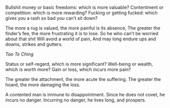Bullshit money or basic freedoms: which is more valuable?
Contentment or competition: which is more rewarding?
Fucking or getting fucked: which gives you a rash so bad you can’t sit down?

The more a rug is valued, the more painful is its absence,
The greater the finder’s fee, the more frustrating it is to lose.
So he who can’t be worried about that shit
Will avoid a world of pain,
And may long endure ups and downs, strikes and gutters.

*Tao Te Ching*

Status or self-regard, which is more significant?
Well-being or wealth, which is worth more?
Gain or loss, which incurs more pain?

The greater the attachment, the more acute the suffering.
The greater the hoard, the more damaging the loss.

A contented man is immune to disappointment.
Since he does not covet, he incurs no danger.
Incurring no danger, he lives long, and prospers.